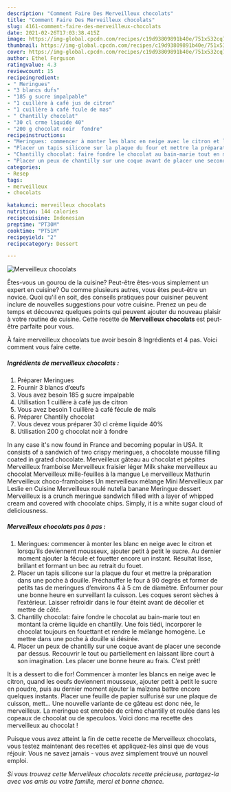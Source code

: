 ```yaml
---
description: "Comment Faire Des Merveilleux chocolats"
title: "Comment Faire Des Merveilleux chocolats"
slug: 4161-comment-faire-des-merveilleux-chocolats
date: 2021-02-26T17:03:38.415Z
image: https://img-global.cpcdn.com/recipes/c19d93809891b40e/751x532cq70/merveilleux-chocolats-photo-principale-de-la-recette.jpg
thumbnail: https://img-global.cpcdn.com/recipes/c19d93809891b40e/751x532cq70/merveilleux-chocolats-photo-principale-de-la-recette.jpg
cover: https://img-global.cpcdn.com/recipes/c19d93809891b40e/751x532cq70/merveilleux-chocolats-photo-principale-de-la-recette.jpg
author: Ethel Ferguson
ratingvalue: 4.3
reviewcount: 15
recipeingredient:
- " Meringues"
- "3 blancs dufs"
- "185 g sucre impalpable"
- "1 cuillère à café jus de citron"
- "1 cuillère à café fcule de mas"
- " Chantilly chocolat"
- "30 cl crme liquide 40"
- "200 g chocolat noir  fondre"
recipeinstructions:
- "Meringues: commencer à monter les blanc en neige avec le citron et lorsqu’ils deviennent mousseux, ajouter petit à petit le sucre. Au dernier moment ajouter la fécule et fouetter encore un instant. Résultat lisse, brillant et formant un bec au retrait du fouet."
- "Placer un tapis silicone sur la plaque du four et mettre la préparation dans une poche à douille. Préchauffer le four à 90 degrés et former de petits tas de meringues d’environs 4 à 5 cm de diamètre. Enfourner pour une bonne heure en surveillant la cuisson. Les coques seront sèches à l’extérieur. Laisser refroidir dans le four éteint avant de décoller et mettre de côté."
- "Chantilly chocolat: faire fondre le chocolat au bain-marie tout en montant la crème liquide en chantilly. Une fois tiédi, incorporer le chocolat toujours en fouettant et rendre le mélange homogène. Le mettre dans une poche à douille si désirée."
- "Placer un peux de chantilly sur une coque avant de placer une seconde par dessus. Recouvrir le tout ou partiellement en laissant libre court à son imagination. Les placer une bonne heure au frais. C’est prêt!"
categories:
- Resep
tags:
- merveilleux
- chocolats

katakunci: merveilleux chocolats 
nutrition: 144 calories
recipecuisine: Indonesian
preptime: "PT30M"
cooktime: "PT51M"
recipeyield: "2"
recipecategory: Dessert

---
```



![Merveilleux chocolats](https://img-global.cpcdn.com/recipes/c19d93809891b40e/751x532cq70/merveilleux-chocolats-photo-principale-de-la-recette.jpg)

Êtes-vous un gourou de la cuisine? Peut-être êtes-vous simplement un expert en cuisine? Ou comme plusieurs autres, vous êtes peut-être un novice. Quoi qu'il en soit, des conseils pratiques pour cuisiner peuvent inclure de nouvelles suggestions pour votre cuisine. Prenez un peu de temps et découvrez quelques points qui peuvent ajouter du nouveau plaisir à votre routine de cuisine. Cette recette de <strong> Merveilleux chocolats </strong> est peut-être parfaite pour vous.

<!--inarticleads1-->

À faire merveilleux chocolats tue avoir besoin 8 Ingrédients et 4 pas. Voici comment vous faire cette.

##### Ingrédients de merveilleux chocolats :

1. Préparer  Meringues
1. Fournir 3 blancs d’œufs
1. Vous avez besoin 185 g sucre impalpable
1. Utilisation 1 cuillère à café jus de citron
1. Vous avez besoin 1 cuillère à café fécule de maïs
1. Préparer  Chantilly chocolat
1. Vous devez vous préparer 30 cl crème liquide 40%
1. Utilisation 200 g chocolat noir à fondre


In any case it&#39;s now found in France and becoming popular in USA. It consists of a sandwich of two crispy meringues, a chocolate mousse filling coated in grated chocolate. Merveilleux gâteau au chocolat et pépites Merveilleux framboise Merveilleux fraisier léger Milk shake merveilleux au chocolat Merveilleux mille-feuilles à la mangue Le merveilleux Mathurin Merveilleux choco-framboises Un merveilleux mélange Mini Merveilleux par Leslie en Cuisine Merveilleux roulé nutella banane Meringue dessert Merveilleux is a crunch meringue sandwich filled with a layer of whipped cream and covered with chocolate chips. Simply, it is a white sugar cloud of deliciousness. 

<!--inarticleads2-->

##### Merveilleux chocolats pas à pas :

1. Meringues: commencer à monter les blanc en neige avec le citron et lorsqu’ils deviennent mousseux, ajouter petit à petit le sucre. Au dernier moment ajouter la fécule et fouetter encore un instant. Résultat lisse, brillant et formant un bec au retrait du fouet.
1. Placer un tapis silicone sur la plaque du four et mettre la préparation dans une poche à douille. Préchauffer le four à 90 degrés et former de petits tas de meringues d’environs 4 à 5 cm de diamètre. Enfourner pour une bonne heure en surveillant la cuisson. Les coques seront sèches à l’extérieur. Laisser refroidir dans le four éteint avant de décoller et mettre de côté.
1. Chantilly chocolat: faire fondre le chocolat au bain-marie tout en montant la crème liquide en chantilly. Une fois tiédi, incorporer le chocolat toujours en fouettant et rendre le mélange homogène. Le mettre dans une poche à douille si désirée.
1. Placer un peux de chantilly sur une coque avant de placer une seconde par dessus. Recouvrir le tout ou partiellement en laissant libre court à son imagination. Les placer une bonne heure au frais. C’est prêt!


It is a dessert to die for! Commencer à monter les blancs en neige avec le citron, quand les oeufs deviennent mousseux, ajouter petit à petit le sucre en poudre, puis au dernier moment ajouter la maïzena battre encore quelques instants. Placer une feuille de papier sulfurisé sur une plaque de cuisson, mett… Une nouvelle variante de ce gâteau est donc née, le merveilleux. La meringue est enrobée de crème chantilly et roulée dans les copeaux de chocolat ou de speculoos. Voici donc ma recette des merveilleux au chocolat ! 

<!--inarticleads1-->

<p>
Puisque vous avez atteint la fin de cette recette de Merveilleux chocolats, vous testez maintenant des recettes et appliquez-les ainsi que de vous réjouir. Vous ne savez jamais - vous avez simplement trouvé un nouvel emploi.
</p>

<p>
<i>Si vous trouvez cette Merveilleux chocolats recette précieuse, partagez-la avec vos amis ou votre famille, merci et bonne chance.</i>
</p>
